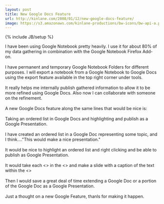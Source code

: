```yaml
---
layout: post
title: New Google Docs Feature
url: http://kinlane.com/2008/01/12/new-google-docs-feature/
image: https://s3.amazonaws.com/kinlane-productions/bw-icons/bw-api-a.png
---
```

{% include JB/setup %}
<p>
     I have been using Google Notebook pretty heavily. I use it for about 80% of my data gathering in combination with the Google Notebook Firefox Add-on.
     <br />
     <br />
     I have permanent and temporary Google Notebook Folders for different purposes. I will export a notebook from a Google Notebook to Google Docs using the export feature available in the top right corner under tools.
     <br />
     <br />
     It really helps me internally publish gathered information to allow it to be more refined using Google Docs. Also now I can collaborate with someone on the refinement.
     <br />
     <br />
     <span>A new Google Docs feature along the same lines that would be nice is:</span>
     <br />
     <br />
     <span class="c1">Taking an ordered list in Google Docs and highlighting and publish as a Google Presentation.</span>
     <br />
     <br />
     I have created an ordered list in a Google Doc representing some topic, and I think...."This would make a nice presentation."
     <br />
     <br />
     It would be nice to highlight an ordered list and right clicking and be able to publish as Google Presentation.
     <br />
     <br />
     It would take each &lt;&gt; in the &lt;&gt; and make a slide with a caption of the text within the &lt;&gt;
     <br />
     <br />
     Then I would save a great deal of time extending a Google Doc or a portion of the Google Doc as a Google Presentation.
     <br />
     <br />
     Just a thought on a new Google Feature, thanls for making it happen.
</p>